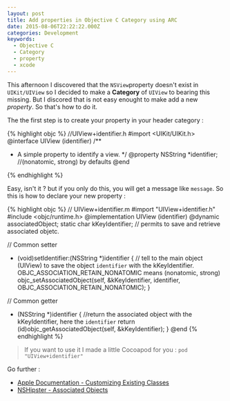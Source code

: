 ```yaml
---
layout: post
title: Add properties in Objective C Category using ARC
date: 2015-08-06T22:22:22.000Z
categories: Development
keywords:
  - Objective C
  - Category
  - property
  - xcode
---
```


This afternoon I discovered that the `NSView`property doesn't exist in `UIKit/UIView` so I decided to make a  **Category** of `UIView` to bearing this missing. But I discored that is not easy enought to make add a new _property_. So that's how to do it.

The the first step is to create your property in your header category :

{% highlight objc %}
//UIView+identifier.h
#import <UIKit/UIKit.h>
@interface UIView (identifier)
/**
* A simple property to identify a view.
*/
@property NSString *identifier; //(nonatomic, strong) by defaults
@end

{% endhighlight %}

Easy, isn't it ?  but if you only do this, you will get a message like `message`. So this is how to declare your new property :

{% highlight objc %}
// UIView+identifier.m
#import "UIView+identifier.h"
#include <objc/runtime.h>
@implementation UIView (identifier)
@dynamic associatedObject;
static char kKeyIdentifier; // permits to save and retrieve associated objetc.

// Common setter
- (void)setIdentifier:(NSString *)identifier {
    // tell to the main object (UIView) to save the object `identifier` with the kKeyIdentifier. OBJC_ASSOCIATION_RETAIN_NONATOMIC means (nonatomic, strong)
    objc_setAssociatedObject(self, &kKeyIdentifier, identifier, OBJC_ASSOCIATION_RETAIN_NONATOMIC);
}

// Common getter
- (NSString *)identifier {
    //return the associated object with the kKeyIdentifier, here the `identifier`
    return (id)objc_getAssociatedObject(self, &kKeyIdentifier);
}
@end
{% endhighlight %}


> If you want to use it I made a little Cocoapod for you : `pod "UIView+identifier"`

Go further :

- [Apple Documentation - Customizing Existing Classes](https://developer.apple.com/library/ios/documentation/Cocoa/Conceptual/ProgrammingWithObjectiveC/CustomizingExistingClasses/CustomizingExistingClasses.html)
- [NSHipster - Associated Objects](http://nshipster.com/associated-objects/)
